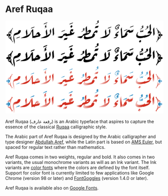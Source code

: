 Aref Ruqaa
==========

![Sample](FontSample.svg)

Aref Ruqaa (رقعة عارف) is an Arabic typeface that aspires to capture the essence of
the classical [Ruqaa][1] calligraphic style.

The Arabic part of Aref Ruqaa is designed by the Arabic calligrapher and type
designer [Abdullah Aref][2], while the Latin part is based on [AMS Euler][3],
but spaced for regular text rather than mathematics.

Aref Ruqaa comes in two weights, regular and bold. It also comes in two
variants, the usual monochrome variants as will as an Ink variant. The Ink
variants are [color fonts][5] where the colors are defined by the font itself.
Support for color font is currently limited to few applications like Google
Chrome (version 98 or later) and [FontGoggles][6] (version 1.4.0 or later).

Aref Ruqaa is available also on [Google Fonts][4].

[1]: https://en.wikipedia.org/wiki/Ruqʿah_script
[2]: https://www.facebook.com/areffonts
[3]: https://en.wikipedia.org/wiki/AMS_Euler
[4]: https://fonts.google.com/specimen/Aref+Ruqaa?subset=arabic
[5]: https://developer.chrome.com/blog/colrv1-fonts/
[6]: https://fontgoggles.org/
